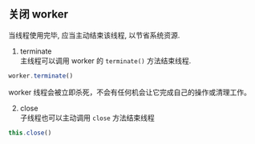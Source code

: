 ## 关闭 worker

当线程使用完毕, 应当主动结束该线程, 以节省系统资源.

1. terminate  
主线程可以调用 worker 的 `terminate()` 方法结束线程.

```js
worker.terminate()
```

worker 线程会被立即杀死，不会有任何机会让它完成自己的操作或清理工作。

2. close  
子线程也可以主动调用 `close` 方法结束线程

```js
this.close()
```